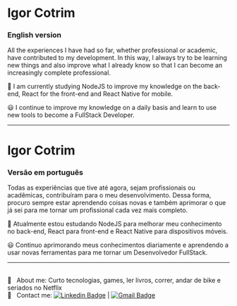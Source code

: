 # Igor Cotrim

### English version

All the experiences I have had so far, whether professional or academic, have contributed to my development. In this way, I always try to be learning new things and also improve what I already know so that I can become an increasingly complete professional. 

:rocket: I am currently studying NodeJS to improve my knowledge on the back-end, React for the front-end and React Native for mobile. 

:smiley: I continue to improve my knowledge on a daily basis and learn to use new tools to become a FullStack Developer. 

---

# Igor Cotrim

### Versão em português

Todas as experiências que tive até agora, sejam profissionais ou acadêmicas, contribuíram para o meu desenvolvimento. Dessa forma, procuro sempre estar aprendendo coisas novas e também aprimorar o que já sei para me tornar um profissional cada vez mais completo.

:rocket: Atualmente estou estudando NodeJS para melhorar meu conhecimento no back-end,
React para front-end e React Native para dispositivos móveis.

:smiley: Continuo aprimorando meus conhecimentos diariamente e aprendendo a usar novas ferramentas para me tornar um Desenvolvedor FullStack.

---

 <br/> 💬  &nbsp; About me: Curto tecnologias, games, ler livros, correr, andar de bike e seriados no Netflix
 <br/> :email: &nbsp; Contact me: [![Linkedin Badge](https://img.shields.io/badge/-IgorCotrim-blue?style=flat-square&logo=Linkedin&logoColor=white&link=https://www.linkedin.com/in/igorcotrim/)](https://www.linkedin.com/in/igorcotrim/) 
| 
[![Gmail Badge](https://img.shields.io/badge/-igorxuxicotrim@gmail.com-c14438?style=flat-square&logo=Gmail&logoColor=white&link=mailto:igorxuxicotrim@gmail.com)](mailto:igorxuxicotrim@gmail.com)
